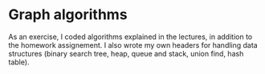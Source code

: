 # Graph algorithms
As an exercise, I coded algorithms explained in the lectures, in addition to the homework assignement. I also wrote my own headers for handling data structures (binary search tree, heap, queue and stack, union find, hash table).
